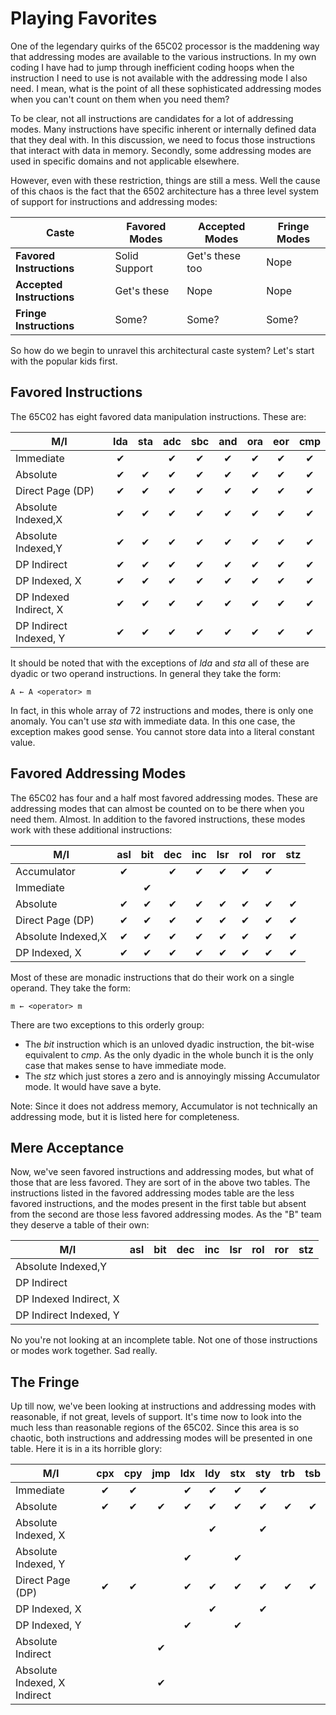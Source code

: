 # Playing Favorites

One of the legendary quirks of the 65C02 processor is the maddening way that
addressing modes are available to the various instructions. In my own coding
I have had to jump through inefficient coding hoops when the instruction I
need to use is not available with the addressing mode I also need. I mean,
what is the point of all these sophisticated addressing modes when you can't
count on them when you need them?

To be clear, not all instructions are candidates for a lot of addressing
modes. Many instructions have specific inherent or internally defined data
that they deal with. In this discussion, we need to focus those instructions
that interact with data in memory. Secondly, some addressing modes are used
in specific domains and not applicable elsewhere.

However, even with these restriction, things are still a mess. Well the cause
of this chaos is the fact that the 6502 architecture has a three level system
of support for instructions and addressing modes:

Caste                     | Favored Modes  | Accepted Modes   | Fringe Modes
--------------------------|----------------|------------------|---------------
**Favored Instructions**  | Solid Support  | Get's these too  | Nope
**Accepted Instructions** | Get's these    | Nope             | Nope
**Fringe Instructions**   | Some?          | Some?            | Some?

So how do we begin to unravel this architectural caste system? Let's start
with the popular kids first.

## Favored Instructions

The 65C02 has eight favored data manipulation instructions. These are:

M/I                    | lda    | sta    | adc    |sbc     | and    | ora    | eor    | cmp    |
-----------------------|:------:|:------:|:------:|:------:|:------:|:------:|:------:|:------:|
Immediate              |&#x2714;|        |&#x2714;|&#x2714;|&#x2714;|&#x2714;|&#x2714;|&#x2714;|
Absolute               |&#x2714;|&#x2714;|&#x2714;|&#x2714;|&#x2714;|&#x2714;|&#x2714;|&#x2714;|
Direct Page (DP)       |&#x2714;|&#x2714;|&#x2714;|&#x2714;|&#x2714;|&#x2714;|&#x2714;|&#x2714;|
Absolute Indexed,X     |&#x2714;|&#x2714;|&#x2714;|&#x2714;|&#x2714;|&#x2714;|&#x2714;|&#x2714;|
Absolute Indexed,Y     |&#x2714;|&#x2714;|&#x2714;|&#x2714;|&#x2714;|&#x2714;|&#x2714;|&#x2714;|
DP Indirect            |&#x2714;|&#x2714;|&#x2714;|&#x2714;|&#x2714;|&#x2714;|&#x2714;|&#x2714;|
DP Indexed, X          |&#x2714;|&#x2714;|&#x2714;|&#x2714;|&#x2714;|&#x2714;|&#x2714;|&#x2714;|
DP Indexed Indirect, X |&#x2714;|&#x2714;|&#x2714;|&#x2714;|&#x2714;|&#x2714;|&#x2714;|&#x2714;|
DP Indirect Indexed, Y |&#x2714;|&#x2714;|&#x2714;|&#x2714;|&#x2714;|&#x2714;|&#x2714;|&#x2714;|

It should be noted that with the exceptions of _lda_ and _sta_ all of these
are dyadic or two operand instructions. In general they take the form:

<pre><code>A &larr; A &#60;operator&#62; m</code></pre>

In fact, in this whole array of 72 instructions and modes, there is only one
anomaly. You can't use _sta_ with immediate data. In this one case, the
exception makes good sense. You cannot store data into a literal constant
value.

## Favored Addressing Modes

The 65C02 has four and a half most favored addressing modes. These are
addressing modes that can almost be counted on to be there when you need
them. Almost. In addition to the favored instructions, these modes work
with these additional instructions:

M/I                    | asl    | bit    | dec    | inc    | lsr    | rol    | ror    | stz    |
-----------------------|:------:|:------:|:------:|:------:|:------:|:------:|:------:|:------:|
Accumulator            |&#x2714;|        |&#x2714;|&#x2714;|&#x2714;|&#x2714;|&#x2714;|        |
Immediate              |        |&#x2714;|        |        |        |        |        |        |
Absolute               |&#x2714;|&#x2714;|&#x2714;|&#x2714;|&#x2714;|&#x2714;|&#x2714;|&#x2714;|
Direct Page (DP)       |&#x2714;|&#x2714;|&#x2714;|&#x2714;|&#x2714;|&#x2714;|&#x2714;|&#x2714;|
Absolute Indexed,X     |&#x2714;|&#x2714;|&#x2714;|&#x2714;|&#x2714;|&#x2714;|&#x2714;|&#x2714;|
DP Indexed, X          |&#x2714;|&#x2714;|&#x2714;|&#x2714;|&#x2714;|&#x2714;|&#x2714;|&#x2714;|

Most of these are monadic instructions that do their work on a single operand.
They take the form:

<pre><code>m &larr; &#60;operator&#62; m</code></pre>

There are two exceptions to this orderly group:

* The _bit_ instruction which is an unloved dyadic instruction,
the bit-wise equivalent to _cmp_. As the only dyadic in the whole bunch it is
the only case that makes sense to have immediate mode.
* The _stz_ which just stores a zero and is annoyingly missing Accumulator
mode. It would have save a byte.

Note: Since it does not address memory, Accumulator is not technically an
addressing mode, but it is listed here for completeness.

## Mere Acceptance

Now, we've seen favored instructions and addressing modes, but what of those
that are less favored. They are sort of in the above two tables. The
instructions listed in the favored addressing modes table are the less
favored instructions, and the modes present in the first table but absent
from the second are those less favored addressing modes. As the "B" team
they deserve a table of their own:

 M/I                   | asl    | bit    | dec    | inc    | lsr    | rol    | ror    | stz    |
-----------------------|:------:|:------:|:------:|:------:|:------:|:------:|:------:|:------:|
Absolute Indexed,Y     |        |        |        |        |        |        |        |        |
DP Indirect            |        |        |        |        |        |        |        |        |
DP Indexed Indirect, X |        |        |        |        |        |        |        |        |
DP Indirect Indexed, Y |        |        |        |        |        |        |        |        |

No you're not looking at an incomplete table. Not one of those instructions
or modes work together. Sad really.

## The Fringe

Up till now, we've been looking at instructions and addressing modes with
reasonable, if not great, levels of support. It's time now to look into the
much less than reasonable regions of the 65C02. Since this area is so chaotic,
both instructions and addressing modes will be presented in one table.
Here it is in a its horrible glory:

M/I                         | cpx    | cpy    | jmp    | ldx    | ldy    | stx    | sty    | trb    | tsb
----------------------------|:------:|:------:|:------:|:------:|:------:|:------:|:------:|:------:|:------:|
Immediate                   |&#x2714;|&#x2714;|        |&#x2714;|&#x2714;|&#x2714;|&#x2714;|        |        |
Absolute                    |&#x2714;|&#x2714;|&#x2714;|&#x2714;|&#x2714;|&#x2714;|&#x2714;|&#x2714;|&#x2714;|
Absolute Indexed, X         |        |        |        |        |&#x2714;|        |&#x2714;|        |        |
Absolute Indexed, Y         |        |        |        |&#x2714;|        |&#x2714;|        |        |        |
Direct Page (DP)            |&#x2714;|&#x2714;|        |&#x2714;|&#x2714;|&#x2714;|&#x2714;|&#x2714;|&#x2714;|
DP Indexed, X               |        |        |        |        |&#x2714;|        |&#x2714;|        |        |
DP Indexed, Y               |        |        |        |&#x2714;|        |&#x2714;|        |        |        |
Absolute Indirect           |        |        |&#x2714;|        |        |        |        |        |        |
Absolute Indexed, X Indirect|        |        |&#x2714;|        |        |        |        |        |        |

